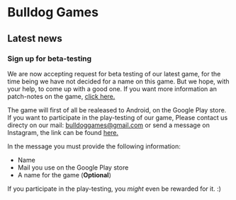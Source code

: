 # Bulldog Games

## Latest news

### Sign up for beta-testing

We are now accepting request for beta testing of our latest game, for the time being we have not decided for a name on this game. But we hope, with your help, to come up with a good one. If you want more information an patch-notes on the game, [click here.](spaceshooters.md)

The game will first of all be realeased to Android, on the Google Play store. If you want to participate in the play-testing of our game, Please contact us directy on our mail: [bulldoggames@gmail.com](mailto:bulldoggames@gmail.com) or send a message on Instagram, the link can be found [here.](https://www.instagram.com/bulldoggamesuf/) 

In the message you must provide the following information:

- Name
- Mail you use on the Google Play store
- A name for the game (**Optional**)
  
If you participate in the play-testing, you *might* even be rewarded for it. :)


